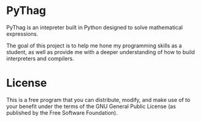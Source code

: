 <b><h1>PyThag</h1></b>
PyThag is an intepreter built in Python designed to solve mathematical expressions. 

The goal of this project is to help me hone my programming skills as a student, as well as provide me with a deeper understanding 
of how to build interpreters and compilers.

<b><h1>License</h1></b>
This is a free program that you can distribute, modify, and make use of to your benefit under the terms of the GNU General Public License (as published by the Free Software Foundation).
